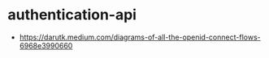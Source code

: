 # authentication-api
- https://darutk.medium.com/diagrams-of-all-the-openid-connect-flows-6968e3990660
